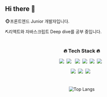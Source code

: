 

<h2>Hi there 👋</h2>  
  <p>🐵프론트엔드 Junior 개발자입니다.</p>
  <p>⛏️리액트와 자바스크립트 Deep dive를 공부 중입니다.</p>
<div align="center">
  

  
#
<h3>🔥 Tech Stack 🔥</h3>
<p><img src="https://img.shields.io/badge/HTML5-E34F26?style=flat&logo=html5&logoColor=white"/>&nbsp;&nbsp;<img src="https://img.shields.io/badge/CSS3-1572B6?style=flat&logo=css3&logoColor=white"/>&nbsp;&nbsp;
   <img src="https://img.shields.io/badge/StyledComponents-DB7093?style=flat-square&logo=styled-components&logoColor=white"/></a>&nbsp;
  <img src="https://img.shields.io/badge/JavaScript-gray?style=flat&logo=JavaScript&logoColor=F7DF1E"/>&nbsp;&nbsp;<img src="https://img.shields.io/badge/React-white?style=flat&logo=React&logoColor=61DAFB"/>&nbsp;&nbsp;<img src="https://img.shields.io/badge/TypeScript-3178C6?style=flat&logo=TypeScript&logoColor=white"/>&nbsp;&nbsp;</p>
  

<p><img src="https://img.shields.io/badge/Notion-b4f5bd?style=flat&logo=Notion&logoColor=black"/>&nbsp;&nbsp;<img src="https://img.shields.io/badge/GitHub-gray?style=flat&logo=GitHub&logoColor=black"/>&nbsp;&nbsp;<img src="https://img.shields.io/badge/Git-blue?style=flat&logo=Git&logoColor=F05032"/>&nbsp;&nbsp;</p>
  
#
![Top Langs](https://github-readme-stats.vercel.app/api/top-langs/?username=sbbtt&layout=compact&theme=vue)
</div>

          

